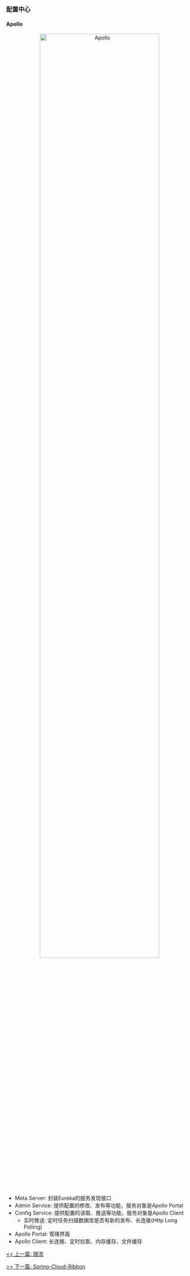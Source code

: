 ### 配置中心

#### Apollo

<p style="text-align: center;"><img src="_media/distribution/apollo.png" alt="Apollo" style="width: 80%"></p>

* Meta Server: 封装Eureka的服务发现接口
* Admin Service: 提供配置的修改、发布等功能，服务对象是Apollo Portal
* Config Service: 提供配置的读取、推送等功能，服务对象是Apollo Client
    * 实时推送: 定时任务扫描数据库是否有新的发布、长连接(Http Long Polling)
* Apollo Portal: 管理界面
* Apollo Client: 长连接、定时拉取、内存缓存、文件缓存


[<< 上一篇: 限流](10-分布式/限流.md)

[>> 下一篇: Spring-Cloud-Ribbon](10-分布式/Spring-Cloud-Ribbon.md)

